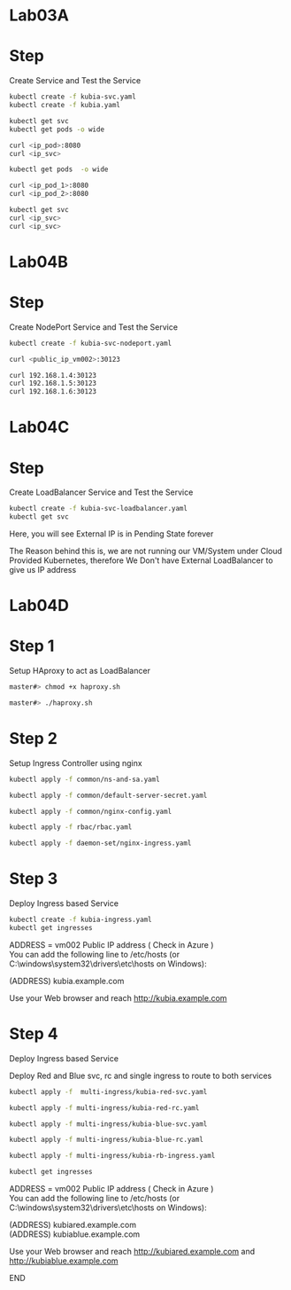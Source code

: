# Lab03A

# Step 
Create Service and Test the Service

```sh
kubectl create -f kubia-svc.yaml
kubectl create -f kubia.yaml

kubectl get svc
kubectl get pods -o wide

curl <ip_pod>:8080
curl <ip_svc>

kubectl get pods  -o wide

curl <ip_pod_1>:8080
curl <ip_pod_2>:8080

kubectl get svc
curl <ip_svc>
curl <ip_svc>
```

# Lab04B
# Step
Create NodePort Service and Test the Service

```sh
kubectl create -f kubia-svc-nodeport.yaml

curl <public_ip_vm002>:30123

curl 192.168.1.4:30123
curl 192.168.1.5:30123
curl 192.168.1.6:30123
```

# Lab04C
# Step
Create LoadBalancer Service and Test the Service
```sh
kubectl create -f kubia-svc-loadbalancer.yaml
kubectl get svc
```
Here, you will see External IP is in Pending State forever 

The Reason behind this is, we are not running our VM/System under Cloud Provided Kubernetes, therefore We Don't have External LoadBalancer to give us IP address 

# Lab04D
# Step 1
Setup HAproxy to act as LoadBalancer 

```sh
master#> chmod +x haproxy.sh 

master#> ./haproxy.sh 
```

# Step 2
Setup Ingress Controller using nginx
```sh
kubectl apply -f common/ns-and-sa.yaml

kubectl apply -f common/default-server-secret.yaml

kubectl apply -f common/nginx-config.yaml

kubectl apply -f rbac/rbac.yaml

kubectl apply -f daemon-set/nginx-ingress.yaml
```

# Step 3
Deploy Ingress based Service 

```sh
kubectl create -f kubia-ingress.yaml
kubectl get ingresses
```

ADDRESS = vm002 Public IP address ( Check in Azure ) <br>
You can add the following line to /etc/hosts (or C:\windows\system32\drivers\etc\hosts on Windows):

(ADDRESS)  kubia.example.com

Use your Web browser and reach http://kubia.example.com

# Step 4
Deploy Ingress based Service 

Deploy Red and Blue svc, rc and single ingress to route to both services

```sh
kubectl apply -f  multi-ingress/kubia-red-svc.yaml

kubectl apply -f multi-ingress/kubia-red-rc.yaml

kubectl apply -f multi-ingress/kubia-blue-svc.yaml

kubectl apply -f multi-ingress/kubia-blue-rc.yaml

kubectl apply -f multi-ingress/kubia-rb-ingress.yaml

kubectl get ingresses
```
ADDRESS = vm002 Public IP address ( Check in Azure ) <br>
You can add the following line to /etc/hosts (or C:\windows\system32\drivers\etc\hosts on Windows):

(ADDRESS)  kubiared.example.com <br>
(ADDRESS)  kubiablue.example.com

Use your Web browser and reach http://kubiared.example.com and http://kubiablue.example.com

END